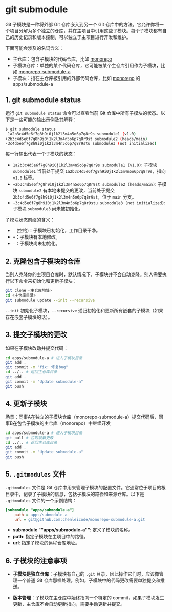 # git submodule

Git 子模块是一种将外部 Git 仓库嵌入到另一个 Git 仓库中的方法。它允许你将一个项目分解为多个独立的仓库，并在主项目中引用这些子模块。每个子模块都有自己的历史记录和版本控制，可以独立于主项目进行开发和维护。

下面可能会涉及的名词含义：

- 主仓库：包含子模块的代码仓库，比如 [monorepo](https://github.com/chenleicode/monorepo)
- 子模块仓库：单独的某个代码仓库，它可能被某个主仓库引用作为子模块，比如 [monorepo-submodule-a](https://github.com/chenleicode/monorepo-submodule-a)
- 子模块：指在主仓库被引用的外部代码仓库，比如 [monorepo](https://github.com/chenleicode/monorepo) 的 apps/submodule-a

## 1. git submodule status

运行 `git submodule status` 命令可以查看当前 Git 仓库中所有子模块的状态。以下是一些可能的输出示例及其解释：

```sh
$ git submodule status
 1a2b3c4d5e6f7g8h9i0j1k2l3m4n5o6p7q8r9s submodule1 (v1.0)
+2b3c4d5e6f7g8h9i0j1k2l3m4n5o6p7q8r9st submodule2 (heads/main)
-3c4d5e6f7g8h9i0j1k2l3m4n5o6p7q8r9stu submodule3 (not initialized)
```

每一行输出代表一个子模块的状态：

- `1a2b3c4d5e6f7g8h9i0j1k2l3m4n5o6p7q8r9s submodule1 (v1.0)`: 子模块 `submodule1` 当前处于提交 `1a2b3c4d5e6f7g8h9i0j1k2l3m4n5o6p7q8r9s`，指向 `v1.0` 标签。
- `+2b3c4d5e6f7g8h9i0j1k2l3m4n5o6p7q8r9st submodule2 (heads/main)`: 子模块 `submodule2` 有本地未提交的更改，当前处于提交 `2b3c4d5e6f7g8h9i0j1k2l3m4n5o6p7q8r9st`，位于 `main` 分支。
- `-3c4d5e6f7g8h9i0j1k2l3m4n5o6p7q8r9stu submodule3 (not initialized)`: 子模块 `submodule3` 尚未被初始化。

子模块状态前缀的含义：

- ` ` (空格)：子模块已初始化，工作目录干净。
- `+`：子模块有本地修改。
- `-`：子模块尚未初始化。

## 2. 克隆包含子模块的仓库

当别人克隆你的主项目仓库时，默认情况下，子模块并不会自动克隆。别人需要执行以下命令来初始化和更新子模块：

```sh
git clone <主仓库地址>
cd <主仓库目录>
git submodule update --init --recursive
```

`--init` 初始化子模块，`--recursive` 递归初始化和更新所有嵌套的子模块（如果存在嵌套子模块的话）。

## 3. 提交子模块的更改

如果在子模块改动并提交代码：

  ```sh
  cd apps/submodule-a # 进入子模块目录
  git add .
  git commit -m "fix: 修复bug"
  cd ../.. # 返回主仓库目录
  git add .
  git commit -m "Update submodule-a"
  git push
  ```

## 4. 更新子模块

场景：同事A在独立的子模块仓库（monorepo-submodule-a）提交代码后，同事B在包含子模块的主仓库（monorepo）中继续开发

  ```sh
  cd apps/submodule-a # 进入子模块目录
  git pull # 拉取最新更改
  cd ../.. # 返回主仓库目录
  git add .
  git commit -m "Update submodule-a"
  git push
  ```

## 5. `.gitmodules` 文件

`.gitmodules` 文件是 Git 仓库中用来管理子模块的配置文件。它通常位于项目的根目录中，记录了子模块的信息，包括子模块的路径和来源仓库。以下是 `.gitmodules` 文件的一个示例结构：

```ini
[submodule "apps/submodule-a"]
	path = apps/submodule-a
	url = git@github.com:chenleicode/monorepo-submodule-a.git
```

- **submodule ""apps/submodule-a""**: 定义子模块的名称。
- **path**: 指定子模块在主项目中的路径。
- **url**: 指定子模块的远程仓库地址。

## 6. 子模块的注意事项

- **子模块是独立仓库**：子模块有自己的 `.git` 目录，因此操作它们时，应该像管理一个普通 Git 仓库那样处理。例如，子模块中的代码更改需要单独提交和推送。
  
- **版本管理**：子模块在主仓库中始终指向一个特定的 commit，如果子模块发生更新，主仓库不会自动更新指向，需要手动更新并提交。
